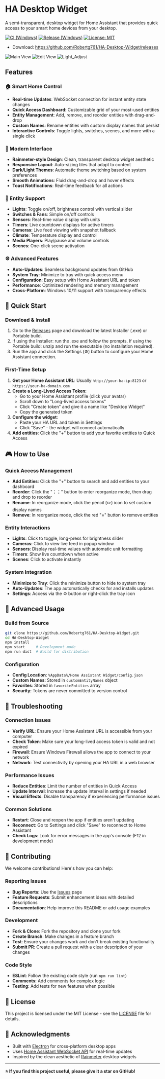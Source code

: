 # HA Desktop Widget

A semi-transparent, desktop widget for Home Assistant that provides quick access to your smart home devices from your desktop.

[![CI (Windows)](https://github.com/Robertg761/HA-Desktop-Widget/actions/workflows/ci.yml/badge.svg)](https://github.com/Robertg761/HA-Desktop-Widget/actions/workflows/ci.yml)
[![Release (Windows)](https://github.com/Robertg761/HA-Desktop-Widget/actions/workflows/release.yml/badge.svg)](https://github.com/Robertg761/HA-Desktop-Widget/actions/workflows/release.yml)
[![License: MIT](https://img.shields.io/badge/License-MIT-green.svg)](LICENSE)

- Download: https://github.com/Robertg761/HA-Desktop-Widget/releases

![Main View](Main_View.png) ![Edit View](Edit_View.png) ![Light_Adjust](Light_Adjust.png)

## Features

### 🏠 Smart Home Control
- **Real-time Updates**: WebSocket connection for instant entity state changes
- **Quick Access Dashboard**: Customizable grid of your most-used entities
- **Entity Management**: Add, remove, and reorder entities with drag-and-drop
- **Custom Names**: Rename entities with custom display names that persist
- **Interactive Controls**: Toggle lights, switches, scenes, and more with a single click

### 🎨 Modern Interface
- **Rainmeter-style Design**: Clean, transparent desktop widget aesthetic
- **Responsive Layout**: Auto-sizing tiles that adapt to content
- **Dark/Light Themes**: Automatic theme switching based on system preferences
- **Smooth Animations**: Fluid drag-and-drop and hover effects
- **Toast Notifications**: Real-time feedback for all actions

### 📱 Entity Support
- **Lights**: Toggle on/off, brightness control with vertical slider
- **Switches & Fans**: Simple on/off controls
- **Sensors**: Real-time value display with units
- **Timers**: Live countdown displays for active timers
- **Cameras**: Live feed viewing with snapshot fallback
- **Climate**: Temperature display and control
- **Media Players**: Play/pause and volume controls
- **Scenes**: One-click scene activation

### ⚙️ Advanced Features
- **Auto-Updates**: Seamless background updates from GitHub
- **System Tray**: Minimize to tray with quick access menu
- **Configuration**: Easy setup with Home Assistant URL and token
- **Performance**: Optimized rendering and memory management
- **Cross-Platform**: Windows 10/11 support with transparency effects

## 🚀 Quick Start

### Download & Install
1. Go to the [Releases](https://github.com/Robertg761/HA-Desktop-Widget/releases) page and download the latest Installer (.exe) or Portable build.
2. If using the Installer: run the .exe and follow the prompts. If using the Portable build: unzip and run the executable (no installation required).
3. Run the app and click the Settings (⚙️) button to configure your Home Assistant connection.

### First-Time Setup
1. **Get your Home Assistant URL**: Usually `http://your-ha-ip:8123` or `https://your-ha-domain.com`
2. **Create a Long-Lived Access Token**:
   - Go to your Home Assistant profile (click your avatar)
   - Scroll down to "Long-lived access tokens"
   - Click "Create token" and give it a name like "Desktop Widget"
   - Copy the generated token
3. **Configure the widget**:
   - Paste your HA URL and token in Settings
   - Click "Save" - the widget will connect automatically
4. **Add entities**: Click the "+" button to add your favorite entities to Quick Access

## 🎮 How to Use

### Quick Access Management
- **Add Entities**: Click the "+" button to search and add entities to your dashboard
- **Reorder**: Click the "⋮⋮" button to enter reorganize mode, then drag and drop to reorder
- **Rename**: In reorganize mode, click the pencil (✏️) icon to set custom display names
- **Remove**: In reorganize mode, click the red "×" button to remove entities

### Entity Interactions
- **Lights**: Click to toggle, long-press for brightness slider
- **Cameras**: Click to view live feed in popup window
- **Sensors**: Display real-time values with automatic unit formatting
- **Timers**: Show live countdown when active
- **Scenes**: Click to activate instantly

### System Integration
- **Minimize to Tray**: Click the minimize button to hide to system tray
- **Auto-Updates**: The app automatically checks for and installs updates
- **Settings**: Access via the ⚙️ button or right-click the tray icon

## 🔧 Advanced Usage

### Build from Source
```bash
git clone https://github.com/Robertg761/HA-Desktop-Widget.git
cd HA-Desktop-Widget
npm install
npm start     # Development mode
npm run dist  # Build for distribution
```

### Configuration
- **Config Location**: `%AppData%/Home Assistant Widget/config.json`
- **Custom Names**: Stored in `customEntityNames` object
- **Favorites**: Stored in `favoriteEntities` array
- **Security**: Tokens are never committed to version control

## 🐛 Troubleshooting

### Connection Issues
- **Verify URL**: Ensure your Home Assistant URL is accessible from your computer
- **Check Token**: Make sure your long-lived access token is valid and not expired
- **Firewall**: Ensure Windows Firewall allows the app to connect to your network
- **Network**: Test connectivity by opening your HA URL in a web browser

### Performance Issues
- **Reduce Entities**: Limit the number of entities in Quick Access
- **Update Interval**: Increase the update interval in settings if needed
- **Visual Effects**: Disable transparency if experiencing performance issues

### Common Solutions
- **Restart**: Close and reopen the app if entities aren't updating
- **Reconnect**: Go to Settings and click "Save" to reconnect to Home Assistant
- **Check Logs**: Look for error messages in the app's console (F12 in development mode)

## 🤝 Contributing

We welcome contributions! Here's how you can help:

### Reporting Issues
- **Bug Reports**: Use the [Issues](https://github.com/Robertg761/HA-Desktop-Widget/issues) page
- **Feature Requests**: Submit enhancement ideas with detailed descriptions
- **Documentation**: Help improve this README or add usage examples

### Development
- **Fork & Clone**: Fork the repository and clone your fork
- **Create Branch**: Make changes in a feature branch
- **Test**: Ensure your changes work and don't break existing functionality
- **Submit PR**: Create a pull request with a clear description of your changes

### Code Style
- **ESLint**: Follow the existing code style (run `npm run lint`)
- **Comments**: Add comments for complex logic
- **Testing**: Add tests for new features when possible

## 📄 License

This project is licensed under the MIT License - see the [LICENSE](LICENSE) file for details.

## 🙏 Acknowledgments

- Built with [Electron](https://electronjs.org/) for cross-platform desktop apps
- Uses [Home Assistant WebSocket API](https://developers.home-assistant.io/docs/api/websocket) for real-time updates
- Inspired by the clean aesthetic of [Rainmeter](https://www.rainmeter.net/) desktop widgets

---

**⭐ If you find this project useful, please give it a star on GitHub!**
